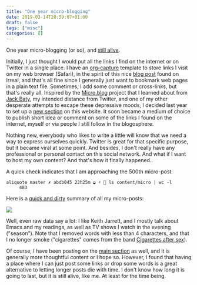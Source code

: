 ```yaml
---
title: "One year micro-blogging"
date: 2019-03-14T20:59:07+01:00
draft: false
tags: ["misc"]
categories: []
---
```

One year micro-blogging (or so), and [still alive](/micro).

<!--more-->

Initially, I just thought I would put all the links I find on the internet or on Twitter in a single place. I have an [org-capture](https://orgmode.org/manual/Capture.html) template to store links I visit on my web browser (Safari), in the spirit of this nice [blog post](https://irreal.org/blog/?p=3726) found on Irreal, and that's all fine since I generally just want to bookmark web pages in a plain text file. Sometimes, I add some comment or cross-links, but that's really all. Inspired by the [Micro.blog](https://micro.blog) project that I learned about from [Jack Baty](https://www.baty.net), my intended distance from Twitter, and one of my other desperate attempts to escape these depressive moods, I decided last year to set up a [new section](http://aliquote.org/articles/changelog/) on this website. It soon became a medium of choice to publish short idea or comment on some of the links I found on the internet, myself or via people I still follow in the blogosphere.

Nothing new, everybody who likes to write a little will know that we need a way to express ourselves quickly. Twitter is great for that specific purpose, but it became viral at some point. And besides, I don't really have any professional or personal contact on this social network. And what if I want to host my own content? And that's how it finally happened..

A quick check indicates that I am approaching the 500th micro-post:

```shell
aliquote master ✗ abdb045 23h25m ◒ ♯  ls content/micro | wc -l
     483
```

Here is a [quick and dirty](/pub/one-year-micro-blogging.r) summary of all my micro-posts:

![](/img/wc-micro.png)

Well, even raw data say a lot: I like Keith Jarrett, and I mostly talk about Emacs and my readings, as well as TV shows I watch in the evening ("season"). Note that I removed words with less than 4 characters, and that I no longer smoke ("cigarettes" comes from the band [Cigarettes after sex](https://fr.wikipedia.org/wiki/Cigarettes_After_Sex)).

Of course, I have been posting on the [main section](/post) as well, and it is generally more thoughtful content or I hope so. However, I found that having a place where I can just post some links or drop some words is a great alternative to letting longer posts die with time. I don't know how long it is going to last, but it is still alive, like me. At least for the time being.
